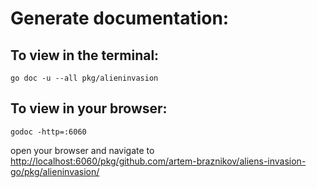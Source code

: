 # Generate documentation:

## To view in the terminal:
`go doc -u --all pkg/alieninvasion`

## To view in your browser:
`godoc -http=:6060`

open your browser and navigate to [http://localhost:6060/pkg/github.com/artem-braznikov/aliens-invasion-go/pkg/alieninvasion/](http://localhost:6060/pkg/github.com/artem-braznikov/aliens-invasion-go/pkg/alieninvasion/)
